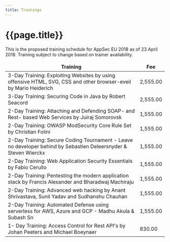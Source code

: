 ```yaml
---
title: Trainings
---
```

# {{page.title}}

This is the proposed training schedule for AppSec EU 2018 as of 23 April 2018. Training subject to change based on trainer availability.


<table class="price">
<thead>
<tr>
<thead>
<tr>
	<th>Training</th>
	<th>Fee</th>
</tr>
</thead>
<tbody>
<tr>	
	<td>3-Day Training:  Exploiting Websites by using offensive HTML, SVG, CSS and other browser-eveil by Mario Heiderich</td>
	<td>2,555.00</tr>
</tr>
<tr>	
	<td>3-Day Training: Securing Code in Java by Robert Seacord</td>
	<td>2,555.00</tr>
</tr>
<tr>	
	<td>2-Day Training: Attaching and Defending SOAP- and Rest- based Web Services by Juiraj Somorovsk</td>
	<td>1,555.00</tr>
</tr>
<tr>	
	<td>2-Day Training: OWASP ModSecurity Core Rule Set by Christian Folini</td>
	<td>1,555.00</tr>
</tr>
<tr>	
	<td>2-Day Training:  Secure Coding Tournament - Leave no developer behind by Sebastien Deleersnyder & Steven Wierckx</td>
	<td>1,555.00</tr>
</tr>
<tr>	
	<td>2-Day Training:  Web Application Security Essentials by Fabio Cerullo</td>
	<td>1,555.00</tr>
</tr>
<tr>	
	<td>2-Day Training:  Pentesting the modern application stack by Francis Alexander and Bharadwaj Machiraju</td>
	<td>1,555.00</tr>
</tr>
<tr>	
	<td>2-Day Training: Advanced web hacking by Anant Shrivastava, Sunil Yadav and Sudhanshu Chauhan</td>
	<td>1,555.00</tr>
</tr>
<tr>	
	<td>2-Day Training:  Automated Defense using serverless for AWS, Azure and GCP - Madhu Akula & Subash Sn</td>
	<td>1,555.00</tr>
</tr>
<tr>	
	<td>1- Day Training:  Access Control for Rest API's by Johan Peeters and Michael Boeynaer</td>
	<td>830.00</tr>
</tr>
</tbody>
</table>